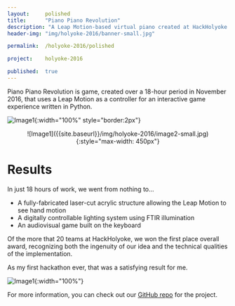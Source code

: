 ```yaml
---
layout: 	polished
title: 		"Piano Piano Revolution"
description: "A Leap Motion-based virtual piano created at HackHolyoke 2016"
header-img: "img/holyoke-2016/banner-small.jpg"

permalink: 	/holyoke-2016/polished

project:	holyoke-2016

published:	true
---
```


Piano Piano Revolution is game, created over a 18-hour period in November 2016, that uses a Leap Motion as a controller for an interactive game experience written in Python. 

![Image1]({{site.baseurl}}/img/holyoke-2016/pygame.png){:width="100%" style="border:2px"} 

<div width="100%" style="text-align: center;" markdown="1">
![Image1]({{site.baseurl}}/img/holyoke-2016/image2-small.jpg){:style="max-width: 450px"}
</div>

# Results
In just 18 hours of work, we went from nothing to...
- A fully-fabricated laser-cut acrylic structure allowing the Leap Motion to see hand motion
- A digitally controllable lighting system using FTIR illumination
- An audiovisual game built on the keyboard


Of the more that 20 teams at HackHolyoke, we won the first place overall award, recognizing both the ingenuity of our idea and the technical qualities of the implementation.

As my first hackathon ever, that was a satisfying result for me.


![Image1]({{site.baseurl}}/img/holyoke-2016/victors-small.jpg){:width="100%"} 

For more information, you can check out our [GitHub repo](https://github.com/HALtheWise/holyoke-ppr) for the project.
